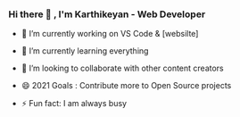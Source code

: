 ### Hi there 👋 , I'm Karthikeyan - Web Developer

- <p>🔭 I’m currently working on VS Code & [websilte]</p>
- <p>🌱 I’m currently learning everything</p>
- <p>👯 I’m looking to collaborate with other content creators</p>
- <p>😄 2021 Goals : Contribute more to Open Source projects</p>
- <p>⚡ Fun fact: I am always busy</p>

